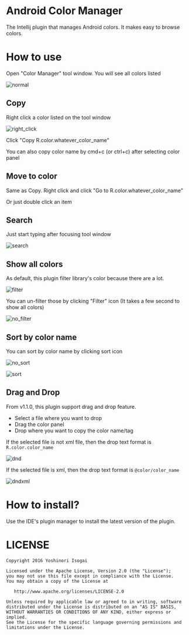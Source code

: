 # Android Color Manager

The Intellij plugin that manages Android colors. It makes easy to browse colors.

# How to use

Open "Color Manager" tool window. You will see all colors listed

![normal](website/images/normal.png)

## Copy

Right click a color listed on the tool window

![right_click](website/images/right_click.png)

Click "Copy R.color.whatever_color_name"

You can also copy color name by cmd+c (or ctrl+c) after selecting color panel

## Move to color

Same as Copy. Right click and click "Go to R.color.whatever_color_name"

Or just double click an item

## Search

Just start typing after focusing tool window

![search](website/images/search.png)


## Show all colors

As default, this plugin filter library's color because there are a lot.

![filter](website/images/filter.png)

You can un-filter those by clicking "Filter" icon (It takes a few second to show all colors)

![no_filter](website/images/no_filter.png)

## Sort by color name

You can sort by color name by clicking sort icon

![no_sort](website/images/no_sort.png)

![sort](website/images/sort.png)

## Drag and Drop

From v1.1.0, this plugin support drag and drop feature.

* Select a file where you want to drop
* Drag the color panel
* Drop where you want to copy the color name/tag

If the selected file is not xml file, then the drop text format is `R.color.color_name`

![dnd](website/images/dnd.gif)

If the selected file is xml, then the drop text format is `@color/color_name`

![dndxml](website/images/dndxml.gif)

# How to install?

Use the IDE's plugin manager to install the latest version of the plugin.

# LICENSE

```
Copyright 2016 Yoshinori Isogai

Licensed under the Apache License, Version 2.0 (the "License");
you may not use this file except in compliance with the License.
You may obtain a copy of the License at

   http://www.apache.org/licenses/LICENSE-2.0

Unless required by applicable law or agreed to in writing, software
distributed under the License is distributed on an "AS IS" BASIS,
WITHOUT WARRANTIES OR CONDITIONS OF ANY KIND, either express or implied.
See the License for the specific language governing permissions and
limitations under the License.
```
